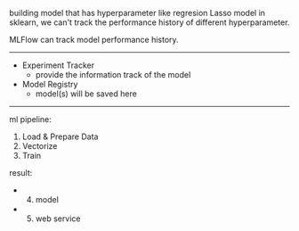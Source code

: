building model that has hyperparameter like regresion Lasso model in sklearn,
we can't track the performance history of different hyperparameter.

MLFlow can track model performance history.

____________

- Experiment Tracker
    - provide the information track of the model
- Model Registry
    - model(s) will be saved here

___________

ml pipeline:
1. Load & Prepare Data
2. Vectorize
3. Train

result:
- 4. model
- 5. web service